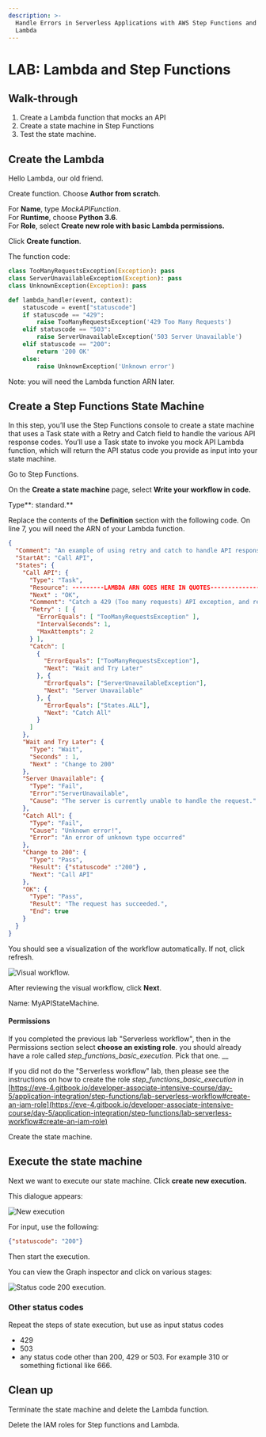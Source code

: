 ```yaml
---
description: >-
  Handle Errors in Serverless Applications with AWS Step Functions and AWS
  Lambda
---
```


# LAB: Lambda and Step Functions

## Walk-through <a href="#handle_errors_in_serverless_applications" id="handle_errors_in_serverless_applications"></a>

1. Create a Lambda function that mocks an API&#x20;
2. Create a state machine in Step Functions
3. Test the state machine.

## Create the Lambda

Hello Lambda, our old friend.

Create function. Choose **Author from scratch**.

For **Name**, type _MockAPIFunction_.\
For **Runtime**, choose **Python 3.6**.\
For **Role**, select **Create new role with basic Lambda permissions.**

Click **Create function**.

The function code:

```python
class TooManyRequestsException(Exception): pass
class ServerUnavailableException(Exception): pass
class UnknownException(Exception): pass

def lambda_handler(event, context):
    statuscode = event["statuscode"]    
    if statuscode == "429":
        raise TooManyRequestsException('429 Too Many Requests')
    elif statuscode == "503":
        raise ServerUnavailableException('503 Server Unavailable')
    elif statuscode == "200":
        return '200 OK'
    else:
        raise UnknownException('Unknown error')
```

Note: you will need the Lambda function ARN later.

## Create a Step Functions State Machine

In this step, you’ll use the Step Functions console to create a state machine that uses a Task state with a Retry and Catch field to handle the various API response codes. You’ll use a Task state to invoke you mock API Lambda function, which will return the API status code you provide as input into your state machine.

Go to Step Functions.

On the **Create a state machine** page, select **Write your workflow in code.**

Type**: standard.**

Replace the contents of the **Definition** section with the following code. On line 7, you will need the ARN of your Lambda function.&#x20;

```json
{
  "Comment": "An example of using retry and catch to handle API responses",
  "StartAt": "Call API",
  "States": {
    "Call API": {
      "Type": "Task",
      "Resource": ---------LAMBDA ARN GOES HERE IN QUOTES--------------,
      "Next" : "OK",
      "Comment": "Catch a 429 (Too many requests) API exception, and resubmit the failed request in a rate-limiting fashion.",
      "Retry" : [ {
        "ErrorEquals": [ "TooManyRequestsException" ],
        "IntervalSeconds": 1,
        "MaxAttempts": 2
      } ],
      "Catch": [ 
        {
          "ErrorEquals": ["TooManyRequestsException"],
          "Next": "Wait and Try Later"
        }, {
          "ErrorEquals": ["ServerUnavailableException"],
          "Next": "Server Unavailable"
        }, {
          "ErrorEquals": ["States.ALL"],
          "Next": "Catch All"
        }
      ]
    },
    "Wait and Try Later": {
      "Type": "Wait",
      "Seconds" : 1,
      "Next" : "Change to 200"
    },
    "Server Unavailable": {
      "Type": "Fail",
      "Error":"ServerUnavailable",
      "Cause": "The server is currently unable to handle the request."
    },
    "Catch All": {
      "Type": "Fail",
      "Cause": "Unknown error!",
      "Error": "An error of unknown type occurred"
    },
    "Change to 200": {
      "Type": "Pass",
      "Result": {"statuscode" :"200"} ,
      "Next": "Call API"
    },
    "OK": {
      "Type": "Pass",
      "Result": "The request has succeeded.",
      "End": true
    }
  }
}
```

You should see a visualization of the workflow automatically. If not, click refresh.

![Visual workflow.](<../../../.gitbook/assets/image (164).png>)

After reviewing the visual workflow, click **Next**.

Name: MyAPIStateMachine.

#### Permissions

If you completed the previous lab "Serverless workflow", then in the Permissions section select **choose an existing role**. you should already have a role called _step\_functions\_basic\_execution._ Pick that one. __&#x20;

If you did not do the "Serverless workflow" lab, then please see the instructions on how to create the role _step\_functions\_basic\_execution_ in [https://eve-4.gitbook.io/developer-associate-intensive-course/day-5/application-integration/step-functions/lab-serverless-workflow#create-an-iam-role](https://eve-4.gitbook.io/developer-associate-intensive-course/day-5/application-integration/step-functions/lab-serverless-workflow#create-an-iam-role)

Create the state machine.&#x20;

## Execute the state machine

Next we want to execute our state machine. Click **create new execution.**&#x20;

This dialogue appears:

![New execution](<../../../.gitbook/assets/image (225).png>)

For input, use the following:

```json
{"statuscode": "200"}
```

Then start the execution.&#x20;

You can view the Graph inspector and click on various stages:

![Status code 200 execution. ](<../../../.gitbook/assets/image (58).png>)

### Other status codes

Repeat the steps of state execution, but use as input status codes&#x20;

* 429
* 503
* any status code other than 200, 429 or 503. For example 310 or something fictional like 666.

## Clean up&#x20;

Terminate the state machine and delete the Lambda function.&#x20;

Delete the IAM roles for Step functions and Lambda.





